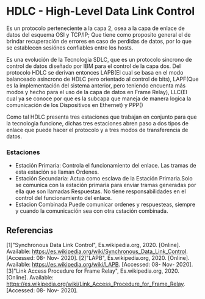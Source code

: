 # HDLC - High-Level Data Link Control
Es un protocolo perteneciente a la capa 2, osea a la capa de enlace de datos del esquema OSI y TCP/IP; Que tiene como proposito general el de brindar recuperación de errores en caso de perdidas de datos, por lo que se establecen sesiónes confiables entre los hosts.

Es una evolución de la Tecnologia SDLC, que es un protocolo sincrono de control de datos diseñado por  IBM para el control de la capa dos. Del protocolo HDLC se derivan entonces LAPB(El cual se basa en el modo balanceado asincrono de HDLC pero orientado al control de bits), LAPF(Que es la implementación del sistema anterior, pero teniendo encuenta más modos y hecho para el uso de la capa de datos en Frame Relay), LLC(El cual ya se conoce por que es la subcapa que maneja de manera logica la comunicación de los Dispositivos en Ethernet) y PPP()

Como tal HDLC presenta tres estaciones que trabajan en conjunto para que la tecnologia funcione, dichas tres estaciones abren paso a dos tipos de enlace que puede hacer el protocolo y a tres modos de transferencia de datos.

### Estaciones
* Estación Primaria: Controla el funcionamiento del enlace. Las tramas de esta estación se llaman Ordenes.
* Estación Secundaria: Actua como esclava de la Estación Primaria.Solo se comunica con la estación primaria para enviar tramas generadas por ella que son llamadas Respuestas. No tiene responsabilidades en el control del funcionamiento del enlace. 
* Estacion Combinada:Puede comunicar ordenes y respuesteas, siempre y cuando la comunicación sea con otra cstación combinada.


## Referencias
[1]"Synchronous Data Link Control", Es.wikipedia.org, 2020. [Online]. Available: https://es.wikipedia.org/wiki/Synchronous_Data_Link_Control. [Accessed: 08- Nov- 2020].
[2]"LAPB", Es.wikipedia.org, 2020. [Online]. Available: https://es.wikipedia.org/wiki/LAPB. [Accessed: 08- Nov- 2020].
[3]"Link Access Procedure for Frame Relay", Es.wikipedia.org, 2020. [Online]. Available: https://es.wikipedia.org/wiki/Link_Access_Procedure_for_Frame_Relay. [Accessed: 08- Nov- 2020].
